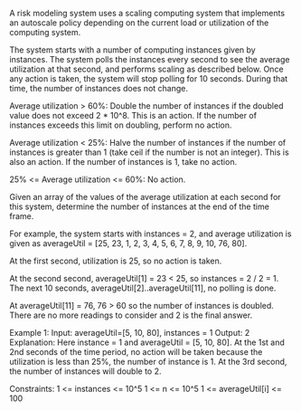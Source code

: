 A risk modeling system uses a scaling computing system that implements an autoscale policy depending on the current load or utilization of the computing system.

The system starts with a number of computing instances given by instances. The system polls the instances every second to see the average utilization at that second, and performs scaling as described below. Once any action is taken, the system will stop polling for 10 seconds. During that time, the number of instances does not change.

Average utilization > 60%: Double the number of instances if the doubled value does not exceed 2 * 10^8. This is an action. If the number of instances exceeds this limit on doubling, perform no action.

Average utilization < 25%: Halve the number of instances if the number of instances is greater than 1 (take ceil if the number is not an integer). This is also an action. If the number of instances is 1, take no action.

25% <= Average utilization <= 60%: No action.

Given an array of the values of the average utilization at each second for this system, determine the number of instances at the end of the time frame.

For example, the system starts with instances = 2, and average utilization is given as averageUtil = [25, 23, 1, 2, 3, 4, 5, 6, 7, 8, 9, 10, 76, 80].

At the first second, utilization is 25, so no action is taken.

At the second second, averageUtil[1] = 23 < 25, so instances = 2 / 2 = 1. The next 10 seconds, averageUtil[2]..averageUtil[11], no polling is done.

At averageUtil[11] = 76, 76 > 60 so the number of instances is doubled. There are no more readings to consider and 2 is the final answer.

Example 1:
Input: averageUtil=[5, 10, 80], instances = 1
Output: 2
Explanation:
Here instance = 1 and averageUtil = [5, 10, 80]. At the 1st and 2nd seconds of the time period, no action will be taken because the utilization is less than 25%, the number of instance is 1. At the 3rd second, the number of instances will double to 2.

Constraints:
1 <= instances <= 10^5
1 <= n <= 10^5
1 <= averageUtil[i] <= 100
